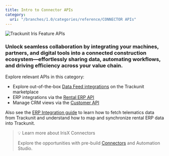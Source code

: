 ```yaml
---
title: Intro to Connector APIs
category:
  uri: "/branches/1.0/categories/reference/CONNECTOR APIs"
---
```


![Trackunit Iris Feature APIs](https://cdn.statically.io/gh/trackunit/developer-hub/master/api-docs/apis-feature.png)

### Unlock seamless collaboration by integrating your machines, partners, and digital tools into a connected construction ecosystem—effortlessly sharing data, automating workflows, and driving efficiency across your value chain.

Explore relevant APIs in this category:
- Explore out-of-the-box [Data Feed integrations](https://new.manager.trackunit.com/marketplace?q=&c=DATA_FEEDS) on the Trackunit marketplace
- ERP integrations via the [Rental ERP API](https://developers.trackunit.com/reference/rental-erp-api-intro)
- Manage CRM views via the [Customer API](https://developers.trackunit.com/reference/customers)

Also see the [ERP Integration guide](https://developers.trackunit.com/reference/data-model) to learn how to fetch telematics data from Trackunit and understand how to map and synchronize rental ERP data into Trackunit.

> 💡 Learn more about IrisX Connectors
>
> Explore the opportunities with pre-build [Connectors](https://developers.trackunit.com/docs/connectors) and Automation Studio.

